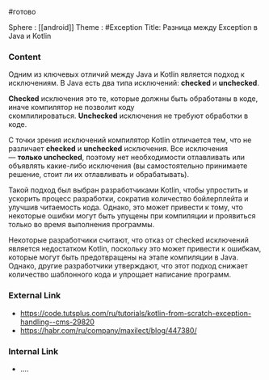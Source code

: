 #готово

Sphere : [[android]]
Theme : #Exception
Title: Разница между Exception в Java и Kotlin

### Content
Одним из ключевых отличий между Java и Kotlin является подход к исключениям. В Java есть два типа исключений: **checked** и **unchecked**.

**Checked** исключения это те, которые должны быть обработаны в коде, иначе компилятор не позволит коду скомпилироваться. **Unchecked** исключения не требуют обработки в коде.

С точки зрения исключений компилятор Kotlin отличается тем, что не различает **checked** и **unchecked** исключения. Все исключения — **только unchecked**, поэтому нет необходимости отлавливать или объявлять какие-либо исключения (вы самостоятельно принимаете решение, стоит ли их отлавливать и обрабатывать).

Такой подход был выбран разработчиками Kotlin, чтобы упростить и ускорить процесс разработки, сократив количество бойлерплейта и улучшив читаемость кода. Однако, это может привести к тому, что некоторые ошибки могут быть упущены при компиляции и проявиться только во время выполнения программы.

Некоторые разработчики считают, что отказ от checked исключений является недостатком Kotlin, поскольку это может привести к ошибкам, которые могут быть предотвращены на этапе компиляции в Java. Однако, другие разработчики утверждают, что этот подход снижает количество шаблонного кода и упрощает написание программ.

### External Link

- https://code.tutsplus.com/ru/tutorials/kotlin-from-scratch-exception-handling--cms-29820
- https://habr.com/ru/company/maxilect/blog/447380/

### Internal Link

- ....